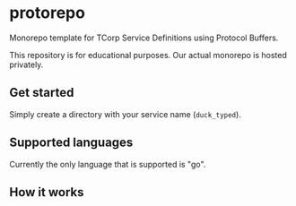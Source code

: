 # protorepo
Monorepo template for TCorp Service Definitions using Protocol Buffers. 

This repository is for educational purposes. Our actual monorepo is hosted privately.

## Get started
Simply create a directory with your service name (`duck_typed`).

## Supported languages
Currently the only language that is supported is "go".

## How it works
